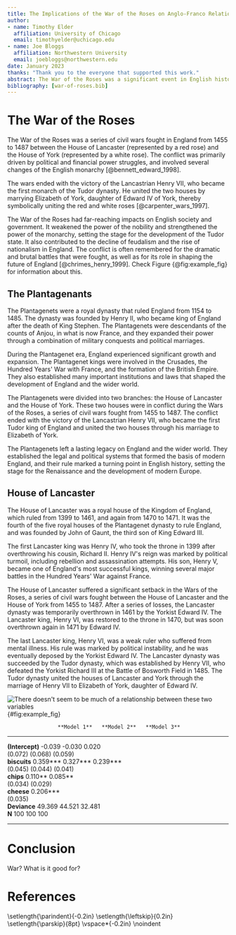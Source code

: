 ```yaml
---
title: The Implications of the War of the Roses on Anglo-Franco Relations
author:
- name: Timothy Elder
  affiliation: University of Chicago
  email: timothyelder@uchicago.edu
- name: Joe Bloggs
  affiliation: Northwestern University
  email: joebloggs@northwestern.edu
date: January 2023
thanks: "Thank you to the everyone that supported this work."
abstract: The War of the Roses was a significant event in English history that had far-reaching implications for the relationships between England and France. This paper explores the impact of the conflict on the political, economic, and cultural ties between the two countries. The war resulted in significant changes to the English monarchy, which had repercussions for the English crown's relationships with other European powers, including France. This paper provides an in-depth analysis of these impacts, and sheds light on the lasting effects of this important event in English history.
bibliography: [war-of-roses.bib]
---
```


# The War of the Roses

The War of the Roses was a series of civil wars fought in England from 1455 to 1487 between the House of Lancaster (represented by a red rose) and the House of York (represented by a white rose). The conflict was primarily driven by political and financial power struggles, and involved several changes of the English monarchy [@bennett_edward_1998].

The wars ended with the victory of the Lancastrian Henry VII, who became the first monarch of the Tudor dynasty. He united the two houses by marrying Elizabeth of York, daughter of Edward IV of York, thereby symbolically uniting the red and white roses [@carpenter_wars_1997].

The War of the Roses had far-reaching impacts on English society and government. It weakened the power of the nobility and strengthened the power of the monarchy, setting the stage for the development of the Tudor state. It also contributed to the decline of feudalism and the rise of nationalism in England. The conflict is often remembered for the dramatic and brutal battles that were fought, as well as for its role in shaping the future of England [@chrimes_henry_1999]. Check Figure {@fig:example_fig} for information about this.

## The Plantagenants

The Plantagenets were a royal dynasty that ruled England from 1154 to 1485. The dynasty was founded by Henry II, who became king of England after the death of King Stephen. The Plantagenets were descendants of the counts of Anjou, in what is now France, and they expanded their power through a combination of military conquests and political marriages.

During the Plantagenet era, England experienced significant growth and expansion. The Plantagenet kings were involved in the Crusades, the Hundred Years' War with France, and the formation of the British Empire. They also established many important institutions and laws that shaped the development of England and the wider world.

The Plantagenets were divided into two branches: the House of Lancaster and the House of York. These two houses were in conflict during the Wars of the Roses, a series of civil wars fought from 1455 to 1487. The conflict ended with the victory of the Lancastrian Henry VII, who became the first Tudor king of England and united the two houses through his marriage to Elizabeth of York.

The Plantagenets left a lasting legacy on England and the wider world. They established the legal and political systems that formed the basis of modern England, and their rule marked a turning point in English history, setting the stage for the Renaissance and the development of modern Europe.

## House of Lancaster

The House of Lancaster was a royal house of the Kingdom of England, which ruled from 1399 to 1461, and again from 1470 to 1471. It was the fourth of the five royal houses of the Plantagenet dynasty to rule England, and was founded by John of Gaunt, the third son of King Edward III.

The first Lancaster king was Henry IV, who took the throne in 1399 after overthrowing his cousin, Richard II. Henry IV's reign was marked by political turmoil, including rebellion and assassination attempts. His son, Henry V, became one of England's most successful kings, winning several major battles in the Hundred Years' War against France.

The House of Lancaster suffered a significant setback in the Wars of the Roses, a series of civil wars fought between the House of Lancaster and the House of York from 1455 to 1487. After a series of losses, the Lancaster dynasty was temporarily overthrown in 1461 by the Yorkist Edward IV. The Lancaster king, Henry VI, was restored to the throne in 1470, but was soon overthrown again in 1471 by Edward IV.

The last Lancaster king, Henry VI, was a weak ruler who suffered from mental illness. His rule was marked by political instability, and he was eventually deposed by the Yorkist Edward IV. The Lancaster dynasty was succeeded by the Tudor dynasty, which was established by Henry VII, who defeated the Yorkist Richard III at the Battle of Bosworth Field in 1485. The Tudor dynasty united the houses of Lancaster and York through the marriage of Henry VII to Elizabeth of York, daughter of Edward IV.

![There doesn't seem to be much of a relationship between these two variables](/Users/timothyelder/Documents/plaintext_workshop/figures/war_fig.png){#fig:example_fig}


                    **Model 1**   **Model 2**   **Model 3**  
------------------- ------------- ------------- -------------
  **(Intercept)**   -0.039        -0.030        0.020        
                    (0.072)       (0.068)       (0.059)      
   **biscuits**     0.359***      0.327***      0.239***     
                    (0.045)       (0.044)       (0.041)      
     **chips**                    0.110**       0.085**      
                                  (0.034)       (0.029)      
    **cheese**                                  0.206***     
                                                (0.035)      
   **Deviance**     49.369        44.521        32.481       
       **N**        100           100           100          
------------------- ------------- ------------- -------------

# Conclusion
War? What is it good for?

# References
\setlength{\parindent}{-0.2in}
\setlength{\leftskip}{0.2in}
\setlength{\parskip}{8pt}
\vspace*{-0.2in}
\noindent
